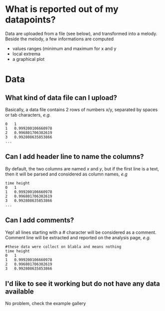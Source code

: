 # What is reported out of my datapoints? #
Data are uploaded from a file (see below), and transformed into a melody.
Beside the melody, a few informations are computed
  * values ranges (minimum and maximum for x and y
  * local extrema
  * a graphical plot

# Data #
## What kind of data file can I upload? ##

Basically, a data file contains 2 rows of numbers x/y, separated by spaces or tab characters, _e.g._

```
0	1
1	0.999200106660978
2	0.996801706302619
3	0.992808635853866
...
```

## Can I add header line to name the columns? ##

By default, the two columns are named _x_ and _y_, but if the first line is a text, then it will be parsed and considered as column names, _e.g_
```
time height
0	1
1	0.999200106660978
2	0.996801706302619
3	0.992808635853866
...
```

## Can I add comments? ##
Yep! all lines starting with a _#_ character will be considered as a comment. Comment line will be extracted and reported on the analysis page, _e.g._
```
#these data were collect on blabla and means nothing
time height
0	1
1	0.999200106660978
2	0.996801706302619
3	0.992808635853866
```

## I'd like to see it working but do not have any data available ##
No problem, check the example gallery